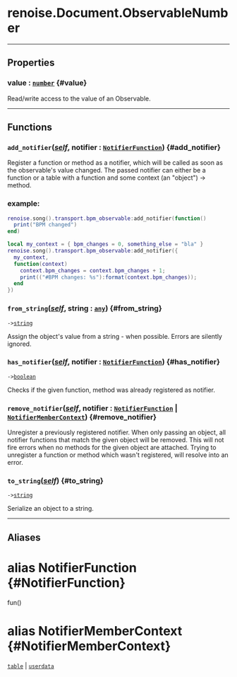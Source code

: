 # renoise.Document.ObservableNumber  

---  
## Properties
### value : [`number`](/API/builtins/number.md) {#value}
Read/write access to the value of an Observable.

  

---  
## Functions
### `add_notifier`([*self*](/API/builtins/self.md), notifier : [`NotifierFunction`](#NotifierFunction)) {#add_notifier}
Register a function or method as a notifier, which will be called as soon as
the observable's value changed. The passed notifier can either be a function
or a table with a function and some context (an "object") -> method.
### example:
```lua
renoise.song().transport.bpm_observable:add_notifier(function()
  print("BPM changed")
end)

local my_context = { bpm_changes = 0, something_else = "bla" }
renoise.song().transport.bpm_observable:add_notifier({
  my_context,
  function(context)
    context.bpm_changes = context.bpm_changes + 1;
    print(("#BPM changes: %s"):format(context.bpm_changes));
  end
})
```
### `from_string`([*self*](/API/builtins/self.md), string : [`any`](/API/builtins/any.md)) {#from_string}
`->`[`string`](/API/builtins/string.md)  

Assign the object's value from a string - when possible. Errors are
silently ignored.
### `has_notifier`([*self*](/API/builtins/self.md), notifier : [`NotifierFunction`](#NotifierFunction)) {#has_notifier}
`->`[`boolean`](/API/builtins/boolean.md)  

Checks if the given function, method was already registered as notifier.
### `remove_notifier`([*self*](/API/builtins/self.md), notifier : [`NotifierFunction`](#NotifierFunction) | [`NotifierMemberContext`](#NotifierMemberContext)) {#remove_notifier}
Unregister a previously registered notifier. When only passing an object,
all notifier functions that match the given object will be removed.
This will not fire errors when no methods for the given object are attached.
Trying to unregister a function or method which wasn't registered, will resolve
into an error.
### `to_string`([*self*](/API/builtins/self.md)) {#to_string}
`->`[`string`](/API/builtins/string.md)  

Serialize an object to a string.  



---  
## Aliases  
# alias NotifierFunction {#NotifierFunction}
fun()  
  
  
# alias NotifierMemberContext {#NotifierMemberContext}
[`table`](/API/builtins/table.md) | [`userdata`](/API/builtins/userdata.md)  
  
  

